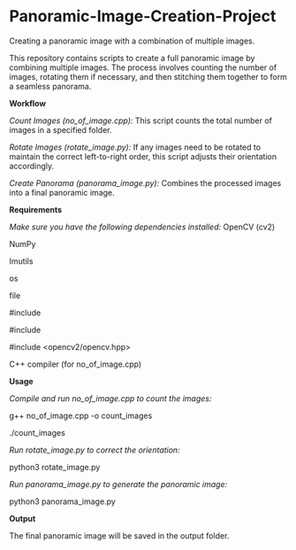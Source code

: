 # Panoramic-Image-Creation-Project

Creating a panoramic image with a combination of multiple images.

This repository contains scripts to create a full panoramic image by combining multiple images. The process involves counting the number of images, rotating them if necessary, and then stitching them together to form a seamless panorama.

**Workflow**

*Count Images (no_of_image.cpp):*
This script counts the total number of images in a specified folder.

*Rotate Images (rotate_image.py):*
If any images need to be rotated to maintain the correct left-to-right order, this script adjusts their orientation accordingly.

*Create Panorama (panorama_image.py):*
Combines the processed images into a final panoramic image.

**Requirements**

*Make sure you have the following dependencies installed:*
OpenCV (cv2)

NumPy

Imutils

os

file

#include <vector>

#include <filesystem>   

#include <opencv2/opencv.hpp>

C++ compiler (for no_of_image.cpp)

**Usage**

*Compile and run no_of_image.cpp to count the images:*

g++ no_of_image.cpp -o count_images

./count_images

*Run rotate_image.py to correct the orientation:*

python3 rotate_image.py

*Run panorama_image.py to generate the panoramic image:*

python3 panorama_image.py

**Output**

The final panoramic image will be saved in the output folder.

